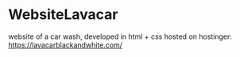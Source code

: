 # WebsiteLavacar
website of a car wash, developed in html + css
hosted on hostinger:
https://lavacarblackandwhite.com/
